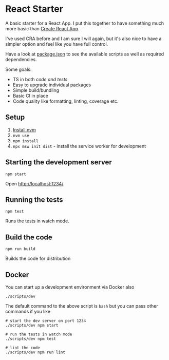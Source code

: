 # React Starter

A basic starter for a React App.
I put this together to have something much more basic than
[Create React App](https://github.com/facebook/create-react-app).

I've used CRA before and I am sure I will again, but it's also
nice to have a simpler option and feel like you have full control.

Have a look at [package.json](./package.json) to see the available scripts
as well as required dependencies.

Some goals:

- TS in both _code and tests_
- Easy to upgrade individual packages
- Simple build/bundling
- Basic CI in place
- Code quality like formatting, linting, coverage etc.

## Setup

1. [Install nvm](https://github.com/nvm-sh/nvm#installing-and-updating)
2. `nvm use`
3. `npm install`
4. `npx msw init dist` - install the service worker for development

## Starting the development server

```
npm start
```

Open [http://localhost:1234/](http://localhost:1234/)

## Running the tests

```
npm test
```

Runs the tests in watch mode.

## Build the code

```
npm run build
```

Builds the code for distribution

## Docker

You can start up a development environment via Docker also

```
./scripts/dev
```

The default command to the above script is `bash` but you can pass other commands if you like

```
# start the dev server on port 1234
./scripts/dev npm start

# run the tests in watch mode
./scripts/dev npm test

# lint the code
./scripts/dev npm run lint
```
